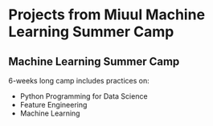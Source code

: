 # Projects from Miuul Machine Learning Summer Camp

## Machine Learning Summer Camp 
6-weeks long camp includes practices on:
- Python Programming for Data Science
- Feature Engineering
- Machine Learning
